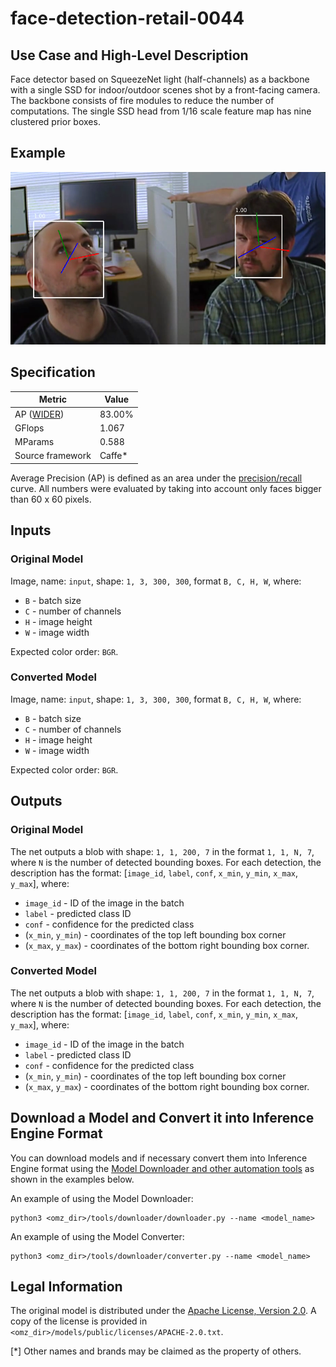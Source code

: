 # face-detection-retail-0044

## Use Case and High-Level Description

Face detector based on SqueezeNet light (half-channels) as a backbone with a
single SSD for indoor/outdoor scenes shot by a front-facing camera. The backbone
consists of fire modules to reduce the number of computations. The single SSD
head from 1/16 scale feature map has nine clustered prior boxes.

## Example

![](./assets/face-detection-retail-0044.png)

## Specification

| Metric                                                        | Value                   |
|---------------------------------------------------------------|-------------------------|
| AP ([WIDER](http://shuoyang1213.me/WIDERFACE/))               | 83.00%                  |
| GFlops                                                        | 1.067                   |
| MParams                                                       | 0.588                   |
| Source framework                                              | Caffe\*                 |

Average Precision (AP) is defined as an area under the
[precision/recall](https://en.wikipedia.org/wiki/Precision_and_recall)
curve. All numbers were evaluated by taking into account only faces bigger than
60 x 60 pixels.

## Inputs

### Original Model

Image, name: `input`, shape: `1, 3, 300, 300`, format `B, C, H, W`, where:

- `B` - batch size
- `C` - number of channels
- `H` - image height
- `W` - image width

Expected color order: `BGR`.

### Converted Model

Image, name: `input`, shape: `1, 3, 300, 300`, format `B, C, H, W`, where:

- `B` - batch size
- `C` - number of channels
- `H` - image height
- `W` - image width

Expected color order: `BGR`.

## Outputs

### Original Model

The net outputs a blob with shape: `1, 1, 200, 7` in the format `1, 1, N, 7`, where `N` is the number of detected
bounding boxes. For each detection, the description has the format:
[`image_id`, `label`, `conf`, `x_min`, `y_min`, `x_max`, `y_max`], where:

- `image_id` - ID of the image in the batch
- `label` - predicted class ID
- `conf` - confidence for the predicted class
- (`x_min`, `y_min`) - coordinates of the top left bounding box corner
- (`x_max`, `y_max`) - coordinates of the bottom right bounding box corner.

### Converted Model

The net outputs a blob with shape: `1, 1, 200, 7` in the format `1, 1, N, 7`, where `N` is the number of detected
bounding boxes. For each detection, the description has the format:
[`image_id`, `label`, `conf`, `x_min`, `y_min`, `x_max`, `y_max`], where:

- `image_id` - ID of the image in the batch
- `label` - predicted class ID
- `conf` - confidence for the predicted class
- (`x_min`, `y_min`) - coordinates of the top left bounding box corner
- (`x_max`, `y_max`) - coordinates of the bottom right bounding box corner.

## Download a Model and Convert it into Inference Engine Format

You can download models and if necessary convert them into Inference Engine format using the [Model Downloader and other automation tools](../../../tools/downloader/README.md) as shown in the examples below.

An example of using the Model Downloader:
```
python3 <omz_dir>/tools/downloader/downloader.py --name <model_name>
```

An example of using the Model Converter:
```
python3 <omz_dir>/tools/downloader/converter.py --name <model_name>
```

## Legal Information

The original model is distributed under the
[Apache License, Version 2.0](https://raw.githubusercontent.com/opencv/training_toolbox_caffe/develop/LICENSE).
A copy of the license is provided in `<omz_dir>/models/public/licenses/APACHE-2.0.txt`.

[*] Other names and brands may be claimed as the property of others.
